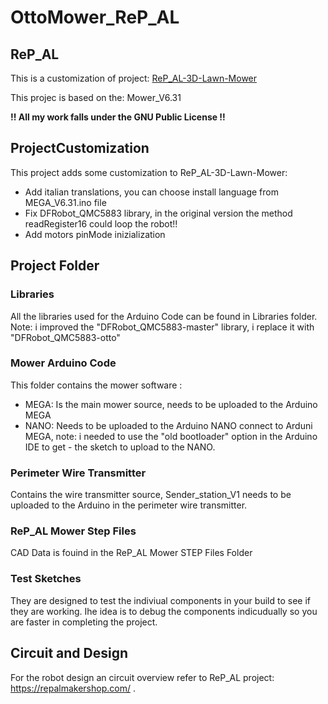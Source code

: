 # OttoMower_ReP_AL

## ReP_AL
This is a customization of project: [ReP_AL-3D-Lawn-Mower](https://github.com/REPALphilread/ReP_AL-3D-Lawn-Mower)

This projec is based on the: Mower_V6.31

**!! All my work falls under the GNU Public License !!**

## ProjectCustomization
This project adds some customization to ReP_AL-3D-Lawn-Mower:
- Add italian translations, you can choose install language from MEGA_V6.31.ino file
- Fix DFRobot_QMC5883 library, in the original version the method readRegister16 could loop the robot!!
- Add motors pinMode inizialization

## Project Folder

### Libraries
All the libraries used for the Arduino Code can be found in Libraries folder.
Note: i improved the "DFRobot_QMC5883-master" library, i replace it with "DFRobot_QMC5883-otto"

### Mower Arduino Code
This folder contains the mower software :  
- MEGA: Is the main mower source, needs to be uploaded to the Arduino MEGA
- NANO: Needs to be uploaded to the Arduino NANO connect to Arduni MEGA, note: i needed to use the "old bootloader" option in the Arduino IDE to get - the sketch to upload to the NANO.

### Perimeter Wire Transmitter
Contains the wire transmitter source, Sender_station_V1 needs to be uploaded to the Arduino in the perimeter wire transmitter.

### ReP_AL Mower Step Files
CAD Data is fouind in the ReP_AL Mower STEP Files Folder

### Test Sketches
They are designed to test the indiviual components in your build to see if they are working. 
Ihe idea is to debug the components indicudually so you are faster in completing the project.

## Circuit and Design
For the robot design an circuit overview refer to ReP_AL project: https://repalmakershop.com/ .

